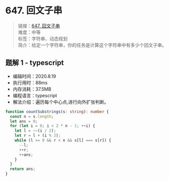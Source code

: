 # 647. 回文子串

> 链接：[647. 回文子串](https://leetcode-cn.com/problems/palindromic-substrings/)  
> 难度：中等  
> 标签：字符串、动态规划  
> 简介：给定一个字符串，你的任务是计算这个字符串中有多少个回文子串。

## 题解 1 - typescript

- 编辑时间：2020.8.19
- 执行用时：88ms
- 内存消耗：37.5MB
- 编程语言：typescript
- 解法介绍：遍历每个中心点,进行向外扩张判断。

```typescript
function countSubstrings(s: string): number {
  const n = s.length;
  let ans = 0;
  for (let i = 0; i < 2 * n - 1; ++i) {
    let l = ~~(i / 2);
    let r = l + (i % 2);
    while (l >= 0 && r < n && s[l] === s[r]) {
      --l;
      ++r;
      ++ans;
    }
  }
  return ans;
}
```
